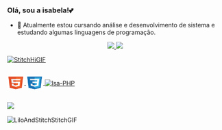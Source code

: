 ### Olá, sou a isabela!💕                                          
- 🔭 Atualmente estou cursando análise e desenvolvimento de sistema e estudando algumas linguagens de programação. 


<div align="center">
  <a href="https://github.com/isabelafurriel">
  <img height="180em" src="https://github-readme-stats.vercel.app/api?username=isabelafurriel&show_icons=true&theme=cobalt&include_all_commits=true&count_private=true"/>
  <img height="180em" src="https://github-readme-stats.vercel.app/api/top-langs/?username=isabelafurriel&layout=compact&langs_count=7&theme=cobalt"/>
</div>

![StitchHiGIF](https://user-images.githubusercontent.com/90863429/190937126-1b2c37d6-e9d3-412d-b07a-02dda423be1b.gif)
<div style="display: inline_block"><br>
 <img align="center" alt="Isa-HTML" height="30" width="40" src="https://raw.githubusercontent.com/devicons/devicon/master/icons/html5/html5-original.svg">
  <img align="center" alt="Isa-CSS" height="30" width="40" src="https://raw.githubusercontent.com/devicons/devicon/master/icons/css3/css3-original.svg">
   <img align="center" alt="Isa-PHP" height="30" width="40" src="https://cdn.jsdelivr.net/gh/devicons/devicon/icons/adonisjs/adonisjs-original.svg" />
</div>

 ##
 
<div> 
  <a href="https://www.linkedin.com/in/isabela-furriel-5630181ab/" target="_blank"><img src="https://img.shields.io/badge/-LinkedIn-%230077B5?style=for-the-badge&logo=linkedin&logoColor=white" target="_blank"></a> 
  
![LiloAndStitchStitchGIF](https://user-images.githubusercontent.com/90863429/190941234-3bf24b7b-4b52-47c8-864c-192745f02433.gif)
 
</div>
